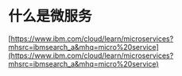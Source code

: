 # 什么是微服务
[https://www.ibm.com/cloud/learn/microservices?mhsrc=ibmsearch_a&mhq=micro%20service](https://www.ibm.com/cloud/learn/microservices?mhsrc=ibmsearch_a&mhq=micro%20service)